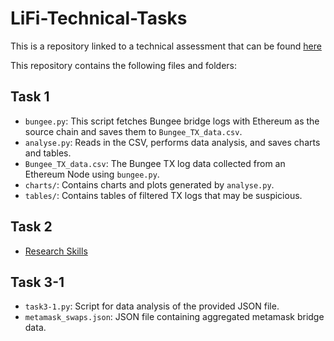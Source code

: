 # LiFi-Technical-Tasks

This is a repository linked to a technical assessment that can be found [here](https://calm-astronaut-281.notion.site/Data-Analyst-Technical-Assessment-Jivala-Gabriel-Touzard-6425d2a5f07648c1afdcb687687087de)


This repository contains the following files and folders:

## Task 1
- `bungee.py`: This script fetches Bungee bridge logs with Ethereum as the source chain and saves them to `Bungee_TX_data.csv`.
- `analyse.py`: Reads in the CSV, performs data analysis, and saves charts and tables.
- `Bungee_TX_data.csv`: The Bungee TX log data collected from an Ethereum Node using `bungee.py`.
- `charts/`: Contains charts and plots generated by `analyse.py`.
- `tables/`: Contains tables of filtered TX logs that may be suspicious.

## Task 2
- [Research Skills](https://calm-astronaut-281.notion.site/Task-2-Research-Skills-64c26966f3404b4ea99d403dea8f8654)

## Task 3-1
- `task3-1.py`: Script for data analysis of the provided JSON file.
- `metamask_swaps.json`: JSON file containing aggregated metamask bridge data.